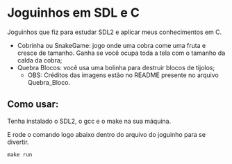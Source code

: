 # Joguinhos em SDL e C

Joguinhos que fiz para estudar SDL2 e aplicar meus conhecimentos em C.

- Cobrinha ou SnakeGame: jogo onde uma cobra come uma fruta e cresce de tamanho. Ganha se você ocupa toda a tela com o tamanho da calda da cobra;
- Quebra Blocos: você usa uma bolinha para destruir blocos de tijolos;
  - OBS: Créditos das imagens estão no README presente no arquivo Quebra_Bloco.

## Como usar:

Tenha instalado o SDL2, o gcc e o make na sua máquina.

E rode o comando logo abaixo dentro do arquivo do joguinho para se divertir.

```
make run
```
